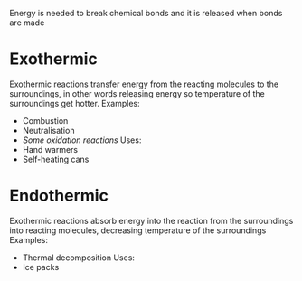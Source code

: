 Energy is needed to break chemical bonds and it is released when bonds are made

# Exothermic
Exothermic reactions transfer energy from the reacting molecules to the surroundings, in other words releasing energy so temperature of the surroundings get hotter. 
Examples:
- Combustion
- Neutralisation
- *Some oxidation reactions*
Uses:
- Hand warmers
- Self-heating cans
# Endothermic
Exothermic reactions absorb energy into the reaction from the surroundings into reacting molecules, decreasing temperature of the surroundings
Examples:
- Thermal decomposition
Uses:
- Ice packs
